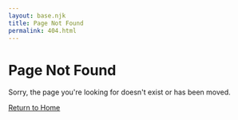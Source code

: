 ```yaml
---
layout: base.njk
title: Page Not Found
permalink: 404.html
---
```


<div class="container mx-auto px-4 py-16 text-center">
  <h1 class="text-4xl font-bold mb-6">Page Not Found</h1>
  <div class="max-w-lg mx-auto">
    <p class="text-xl mb-8">Sorry, the page you're looking for doesn't exist or has been moved.</p>
    <a href="/" class="btn inline-block">Return to Home</a>
  </div>
</div>